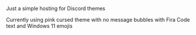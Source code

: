 Just a simple hosting for Discord themes

Currently using pink cursed theme with no message bubbles with Fira Code text and Windows 11 emojis
